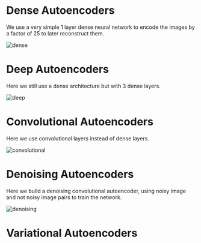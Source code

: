 # Dense Autoencoders
We use a very simple 1 layer dense neural network to encode the images by a factor of 25 to later reconstruct them. 

![dense](https://user-images.githubusercontent.com/31891596/50967835-ff018e80-14e1-11e9-83e0-1e74b8886a52.JPG)


# Deep Autoencoders
Here we still use a dense architecture but with 3 dense layers. 

![deep](https://user-images.githubusercontent.com/31891596/50967831-ff018e80-14e1-11e9-9a03-ce74d3a3e149.JPG)


# Convolutional Autoencoders
Here we use convolutional layers instead of dense layers.

![convolutional](https://user-images.githubusercontent.com/31891596/50967830-fe68f800-14e1-11e9-998f-9209f01ff504.JPG)


# Denoising Autoencoders
Here we build a denoising convolutional autoencoder, using noisy image and not noisy image pairs to train the network.

![denoising](https://user-images.githubusercontent.com/31891596/50967833-ff018e80-14e1-11e9-9354-8ba669e97724.JPG)


# Variational Autoencoders
